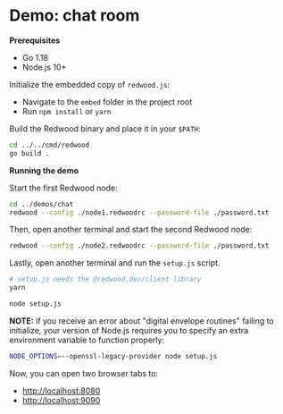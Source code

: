 
# Demo: chat room

**Prerequisites**

- Go 1.18
- Node.js 10+

Initialize the embedded copy of `redwood.js`:
- Navigate to the `embed` folder in the project root
- Run `npm install` or `yarn`

Build the Redwood binary and place it in your `$PATH`:
```sh
cd ../../cmd/redwood
go build .
```

**Running the demo**

Start the first Redwood node:

```sh
cd ../demos/chat
redwood --config ./node1.redwoodrc --password-file ./password.txt
```

Then, open another terminal and start the second Redwood node:

```sh
redwood --config ./node2.redwoodrc --password-file ./password.txt
```

Lastly, open another terminal and run the `setup.js` script.  

```sh
# setup.js needs the @redwood.dev/client library
yarn

node setup.js
```

**NOTE:** if you receive an error about "digital envelope routines" failing to initialize, your version of Node.js requires you to specify an extra environment variable to function properly:

```sh
NODE_OPTIONS=--openssl-legacy-provider node setup.js
```


Now, you can open two browser tabs to:
- <http://localhost:8080>
- <http://localhost:9090>

